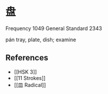 # 盘
Frequency 1049
General Standard 2343

pán
tray, plate, dish; examine

## References
- [[HSK 3]]
- [[11 Strokes]]
- [[皿 Radical]]